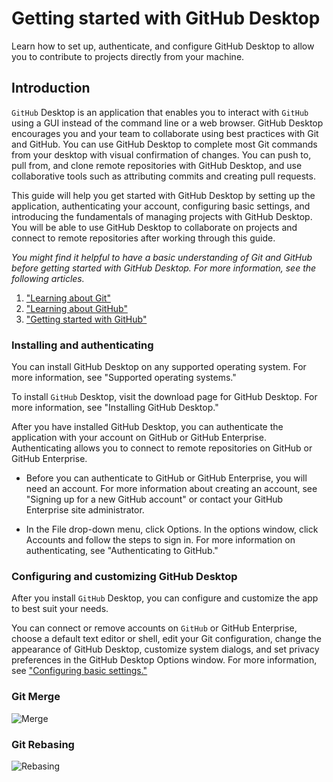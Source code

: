 # Getting started with GitHub Desktop

Learn how to set up, authenticate, and configure GitHub Desktop to allow you to contribute to projects directly from your machine.

## Introduction

`GitHub` Desktop is an application that enables you to interact with `GitHub` using a GUI instead of the command line or a web browser. GitHub Desktop encourages you and your team to collaborate using best practices with Git and GitHub. You can use GitHub Desktop to complete most Git commands from your desktop with visual confirmation of changes. You can push to, pull from, and clone remote repositories with GitHub Desktop, and use collaborative tools such as attributing commits and creating pull requests.

This guide will help you get started with GitHub Desktop by setting up the application, authenticating your account, configuring basic settings, and introducing the fundamentals of managing projects with GitHub Desktop. You will be able to use GitHub Desktop to collaborate on projects and connect to remote repositories after working through this guide.

_You might find it helpful to have a basic understanding of Git and GitHub before getting started with GitHub Desktop. For more information, see the following articles._

1. ["Learning about Git"](https://docs.github.com/en/free-pro-team@latest/github/using-git/learning-about-git)
1. ["Learning about GitHub"](https://docs.github.com/en/free-pro-team@latest/github/getting-started-with-github/learning-about-github)
1. ["Getting started with GitHub"](https://docs.github.com/en/free-pro-team@latest/github/getting-started-with-github)

### Installing and authenticating

You can install GitHub Desktop on any supported operating system. For more information, see "Supported operating systems."

To install `GitHub` Desktop, visit the download page for GitHub Desktop. For more information, see "Installing GitHub Desktop."

After you have installed GitHub Desktop, you can authenticate the application with your account on GitHub or GitHub Enterprise. Authenticating allows you to connect to remote repositories on GitHub or GitHub Enterprise.

-    Before you can authenticate to GitHub or GitHub Enterprise, you will need an account. For more information about creating an account, see "Signing up for a new GitHub account" or contact your GitHub Enterprise site administrator.

-    In the File drop-down menu, click Options. In the options window, click Accounts and follow the steps to sign in. For more information on authenticating, see "Authenticating to GitHub."

### Configuring and customizing GitHub Desktop

After you install `GitHub` Desktop, you can configure and customize the app to best suit your needs.

You can connect or remove accounts on `GitHub` or GitHub Enterprise, choose a default text editor or shell, edit your Git configuration, change the appearance of GitHub Desktop, customize system dialogs, and set privacy preferences in the GitHub Desktop Options window. For more information, see ["Configuring basic settings."](https://docs.github.com/en/free-pro-team@latest/desktop/getting-started-with-github-desktop/configuring-basic-settings)

### Git Merge

![Merge](https://res.cloudinary.com/practicaldev/image/fetch/s--zRZ0x2Vc--/c_limit%2Cf_auto%2Cfl_progressive%2Cq_66%2Cw_880/https://dev-to-uploads.s3.amazonaws.com/i/rf1o2b6eduboqwkigg3w.gif)

### Git Rebasing

![Rebasing](https://res.cloudinary.com/practicaldev/image/fetch/s--EIY4OOcE--/c_limit%2Cf_auto%2Cfl_progressive%2Cq_66%2Cw_880/https://dev-to-uploads.s3.amazonaws.com/i/dwyukhq8yj2xliq4i50e.gif)
